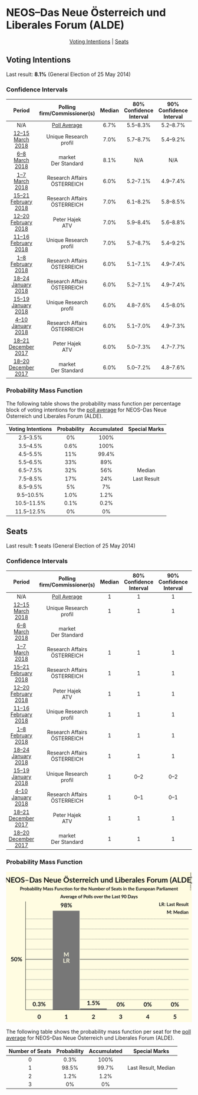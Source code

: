 # NEOS–Das Neue Österreich und Liberales Forum (ALDE)

<p align="center"><a href="#voting-intentions">Voting Intentions</a> | <a href="#seats">Seats</a></p>

## Voting Intentions

Last result: **8.1%** (General Election of 25 May 2014)

### Confidence Intervals

| Period     | Polling firm/Commissioner(s) | Median | 80% Confidence Interval | 90% Confidence Interval | 95% Confidence Interval | 99% Confidence Interval |
|:----------:|:----------------:|:-----------:|:-----------------------:|:-----------------------:|:-----------------------:|:-----------------------:|
| N/A | [Poll Average](average.html) | 6.7% | 5.5–8.3% | 5.2–8.7% | 4.9–9.1% | 4.5–10.0% |
| [12–15 March 2018](2018-03-15-UniqueResearch.html) | Unique Research <br> profil | 7.0% | 5.7–8.7% | 5.4–9.2% | 5.1–9.6% | 4.5–10.5% |
| [6–8 March 2018](2018-03-08-market.html) | market <br> Der Standard | 8.1% | N/A | N/A | N/A | N/A |
| [1–7 March 2018](2018-03-07-ResearchAffairs.html) | Research Affairs <br> ÖSTERREICH | 6.0% | 5.2–7.1% | 4.9–7.4% | 4.7–7.6% | 4.3–8.2% |
| [15–21 February 2018](2018-02-21-ResearchAffairs.html) | Research Affairs <br> ÖSTERREICH | 7.0% | 6.1–8.2% | 5.8–8.5% | 5.6–8.8% | 5.2–9.4% |
| [12–20 February 2018](2018-02-20-PeterHajek.html) | Peter Hajek <br> ATV | 7.0% | 5.9–8.4% | 5.6–8.8% | 5.4–9.1% | 4.9–9.8% |
| [11–16 February 2018](2018-02-16-UniqueResearch.html) | Unique Research <br> profil | 7.0% | 5.7–8.7% | 5.4–9.2% | 5.1–9.6% | 4.5–10.5% |
| [1–8 February 2018](2018-02-08-ResearchAffairs.html) | Research Affairs <br> ÖSTERREICH | 6.0% | 5.1–7.1% | 4.9–7.4% | 4.7–7.7% | 4.3–8.2% |
| [18–24 January 2018](2018-01-24-ResearchAffairs.html) | Research Affairs <br> ÖSTERREICH | 6.0% | 5.2–7.1% | 4.9–7.4% | 4.7–7.7% | 4.3–8.2% |
| [15–19 January 2018](2018-01-19-UniqueResearch.html) | Unique Research <br> profil | 6.0% | 4.8–7.6% | 4.5–8.0% | 4.2–8.4% | 3.7–9.3% |
| [4–10 January 2018](2018-01-10-ResearchAffairs.html) | Research Affairs <br> ÖSTERREICH | 6.0% | 5.1–7.0% | 4.9–7.3% | 4.7–7.6% | 4.3–8.2% |
| [18–21 December 2017](2017-12-21-PeterHajek.html) | Peter Hajek <br> ATV | 6.0% | 5.0–7.3% | 4.7–7.7% | 4.5–8.0% | 4.0–8.7% |
| [18–20 December 2017](2017-12-20-market.html) | market <br> Der Standard | 6.0% | 5.0–7.2% | 4.8–7.6% | 4.6–7.9% | 4.1–8.5% |

### Probability Mass Function

The following table shows the probability mass function per percentage block of voting intentions for the [poll average](average.html) for NEOS–Das Neue Österreich und Liberales Forum (ALDE).

| Voting Intentions | Probability | Accumulated | Special Marks |
|:-----------------:|:-----------:|:-----------:|:-------------:|
| 2.5–3.5% | 0% | 100% |  |
| 3.5–4.5% | 0.6% | 100% |  |
| 4.5–5.5% | 11% | 99.4% |  |
| 5.5–6.5% | 33% | 89% |  |
| 6.5–7.5% | 32% | 56% | Median |
| 7.5–8.5% | 17% | 24% | Last Result |
| 8.5–9.5% | 5% | 7% |  |
| 9.5–10.5% | 1.0% | 1.2% |  |
| 10.5–11.5% | 0.1% | 0.2% |  |
| 11.5–12.5% | 0% | 0% |  |


## Seats

Last result: **1** seats (General Election of 25 May 2014)

### Confidence Intervals

| Period     | Polling firm/Commissioner(s) | Median | 80% Confidence Interval | 90% Confidence Interval | 95% Confidence Interval | 99% Confidence Interval |
|:----------:|:----------------:|:------:|:-----------------------:|:-----------------------:|:-----------------------:|:-----------------------:|
| N/A | [Poll Average](average.html) | 1 | 1 | 1 | 1 | 1–2 |
| [12–15 March 2018](2018-03-15-UniqueResearch.html) | Unique Research <br> profil | 1 | 1 | 1 | 1 | 1–2 |
| [6–8 March 2018](2018-03-08-market.html) | market <br> Der Standard |  |  |  |  |  |
| [1–7 March 2018](2018-03-07-ResearchAffairs.html) | Research Affairs <br> ÖSTERREICH | 1 | 1 | 1 | 1 | 0–1 |
| [15–21 February 2018](2018-02-21-ResearchAffairs.html) | Research Affairs <br> ÖSTERREICH | 1 | 1 | 1 | 1 | 1 |
| [12–20 February 2018](2018-02-20-PeterHajek.html) | Peter Hajek <br> ATV | 1 | 1 | 1 | 1–2 | 1–2 |
| [11–16 February 2018](2018-02-16-UniqueResearch.html) | Unique Research <br> profil | 1 | 1 | 1 | 1 | 1–2 |
| [1–8 February 2018](2018-02-08-ResearchAffairs.html) | Research Affairs <br> ÖSTERREICH | 1 | 1 | 1 | 1 | 0–1 |
| [18–24 January 2018](2018-01-24-ResearchAffairs.html) | Research Affairs <br> ÖSTERREICH | 1 | 1 | 1 | 1 | 1 |
| [15–19 January 2018](2018-01-19-UniqueResearch.html) | Unique Research <br> profil | 1 | 0–2 | 0–2 | 0–2 | 0–2 |
| [4–10 January 2018](2018-01-10-ResearchAffairs.html) | Research Affairs <br> ÖSTERREICH | 1 | 0–1 | 0–1 | 0–1 | 0–1 |
| [18–21 December 2017](2017-12-21-PeterHajek.html) | Peter Hajek <br> ATV | 1 | 1 | 1 | 1 | 0–1 |
| [18–20 December 2017](2017-12-20-market.html) | market <br> Der Standard | 1 | 1 | 1 | 1 | 1 |

### Probability Mass Function

![Graph with seats probability mass function not yet produced](average-seats-pmf-neos–dasneueÖsterreichundliberalesforumalde.png "Seats Probability Mass Function")

The following table shows the probability mass function per seat for the [poll average](average.html) for NEOS–Das Neue Österreich und Liberales Forum (ALDE).

| Number of Seats | Probability | Accumulated | Special Marks |
|:---------------:|:-----------:|:-----------:|:-------------:|
| 0 | 0.3% | 100% |  |
| 1 | 98.5% | 99.7% | Last Result, Median |
| 2 | 1.2% | 1.2% |  |
| 3 | 0% | 0% |  |


